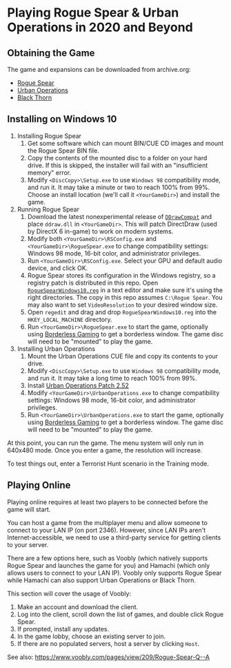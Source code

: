 # Playing Rogue Spear & Urban Operations in 2020 and Beyond

## Obtaining the Game

The game and expansions can be downloaded from archive.org:

* [Rogue Spear](https://archive.org/details/Tom_Clancys_Rainbow_Six_Rogue_Spear_Version_2.05_Red_Storm_Entertainment_1999)
* [Urban Operations](https://archive.org/details/TomClancysRainbowSixRogueSpearMissionPackUrbanOperationsUSA)
* [Black Thorn](https://archive.org/details/TomClancysRainbowSixRogueSpearBlackThornUSA)

## Installing on Windows 10

1. Installing Rogue Spear
   1. Get some software which can mount BIN/CUE CD images and mount the Rogue Spear BIN file.
   1. Copy the contents of the mounted disc to a folder on your hard drive. If this is skipped, the installer will fail with an "insufficient memory" error.
   1. Modify `<DiscCopy>\Setup.exe` to use `Windows 98` compatibility mode, and run it. It may take a minute or two to reach 100% from 99%. Choose an install location (we'll call it `<YourGameDir>`) and install the game.
1. Running Rogue Spear
   1. Download the latest nonexperimental release of [`DDrawCompat`](https://github.com/narzoul/DDrawCompat/releases) and place `ddraw.dll` in `<YourGameDir>`. This will patch DirectDraw (used by DirectX 6 in-game) to work on modern systems.
   1. Modify both `<YourGameDir>\RSConfig.exe` and `<YourGameDir>\RogueSpear.exe` to change compatibility settings: Windows 98 mode, 16-bit color, and administrator privileges.
   1. Run `<YourGameDir>\RSConfig.exe`. Select your GPU and default audio device, and click OK.
   1. Rogue Spear stores its configuration in the Windows registry, so a registry patch is distributed in this repo. Open [`RogueSpearWindows10.reg`](RogueSpearWindows10.reg) in a text editor and make sure it's using the right directories. The copy in this repo assumes `C:\Rogue Spear`. You may also want to set `VideoResolution` to your desired window size.
   1. Open `regedit` and drag and drop `RogueSpearWindows10.reg` into the `HKEY_LOCAL_MACHINE` directory.
   1. Run `<YourGameDir>\RogueSpear.exe` to start the game, optionally using [Borderless Gaming](https://github.com/Codeusa/Borderless-Gaming/releases) to get a borderless window. The game disc will need to be "mounted" to play the game.
1. Installing Urban Operations
   1. Mount the Urban Operations CUE file and copy its contents to your drive.
   1. Modify `<DiscCopy>\Setup.exe` to use `Windows 98` compatibility mode, and run it. It may take a long time to reach 100% from 99%.
   1. Install [Urban Operations Patch 2.52](https://www.moddb.com/games/tom-clancys-rainbow-six-rogue-spear/downloads/rogue-spear-urban-operations-252-us-patch)
   1. Modify `<YourGameDir>\UrbanOperations.exe` to change compatibility settings: Windows 98 mode, 16-bit color, and administrator privileges.
   1. Run `<YourGameDir>\UrbanOperations.exe` to start the game, optionally using [Borderless Gaming](https://github.com/Codeusa/Borderless-Gaming/releases) to get a borderless window. The game disc will need to be "mounted" to play the game.


At this point, you can run the game. The menu system will only run in 640x480 mode. Once you enter a game, the resolution will increase.

To test things out, enter a Terrorist Hunt scenario in the Training mode.

## Playing Online

Playing online requires at least two players to be connected before the game will start.

You can host a game from the multiplayer menu and allow someone to connect to your LAN IP (on port 2346). However, since LAN IPs aren't Internet-accessible, we need to use a third-party service for getting clients to your server.

There are a few options here, such as Voobly (which natively supports Rogue Spear and launches the game for you) and Hamachi (which only allows users to connect to your LAN IP). Voobly only supports Rogue Spear while Hamachi can also support Urban Operations or Black Thorn.

This section will cover the usage of Voobly:

1. Make an account and download the client.
1. Log into the client, scroll down the list of games, and double click Rogue Spear.
1. If prompted, install any updates.
1. In the game lobby, choose an existing server to join.
1. If there are no populated servers, host a server by clicking `Host`.

See also: https://www.voobly.com/pages/view/209/Rogue-Spear-Q--A  

